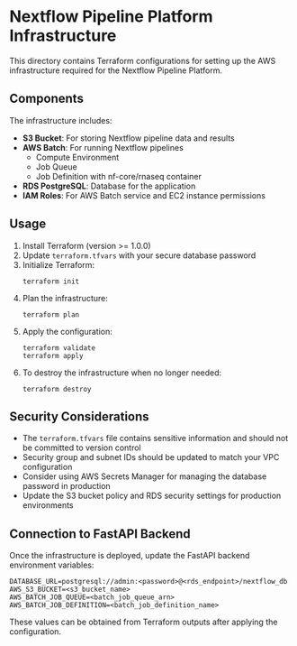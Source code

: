 # Nextflow Pipeline Platform Infrastructure

This directory contains Terraform configurations for setting up the AWS infrastructure required for the Nextflow Pipeline Platform.

## Components

The infrastructure includes:

- **S3 Bucket**: For storing Nextflow pipeline data and results
- **AWS Batch**: For running Nextflow pipelines
  - Compute Environment
  - Job Queue
  - Job Definition with nf-core/rnaseq container
- **RDS PostgreSQL**: Database for the application
- **IAM Roles**: For AWS Batch service and EC2 instance permissions

## Usage

1. Install Terraform (version >= 1.0.0)
2. Update `terraform.tfvars` with your secure database password
3. Initialize Terraform:
   ```
   terraform init
   ```
4. Plan the infrastructure:
   ```
   terraform plan
   ```
5. Apply the configuration:
   ```
   terraform validate
   terraform apply
   ```
6. To destroy the infrastructure when no longer needed:
   ```
   terraform destroy
   ```

## Security Considerations

- The `terraform.tfvars` file contains sensitive information and should not be committed to version control
- Security group and subnet IDs should be updated to match your VPC configuration
- Consider using AWS Secrets Manager for managing the database password in production
- Update the S3 bucket policy and RDS security settings for production environments

## Connection to FastAPI Backend

Once the infrastructure is deployed, update the FastAPI backend environment variables:

```
DATABASE_URL=postgresql://admin:<password>@<rds_endpoint>/nextflow_db
AWS_S3_BUCKET=<s3_bucket_name>
AWS_BATCH_JOB_QUEUE=<batch_job_queue_arn>
AWS_BATCH_JOB_DEFINITION=<batch_job_definition_name>
```

These values can be obtained from Terraform outputs after applying the configuration.
